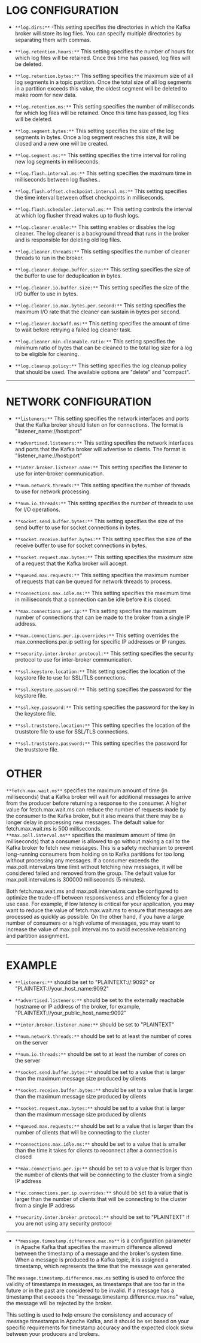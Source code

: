# LOG CONFIGURATION

- `**log.dirs:**` -This setting specifies the directories in which the Kafka broker will store its log files. You can specify multiple directories by separating them with commas.

- `**log.retention.hours:**` This setting specifies the number of hours for which log files will be retained. Once this time has passed, log files will be deleted.

- `**log.retention.bytes:**` This setting specifies the maximum size of all log segments in a topic partition. Once the total size of all log segments in a partition exceeds this value, the oldest segment will be deleted to make room for new data.

- `**log.retention.ms:**` This setting specifies the number of milliseconds for which log files will be retained. Once this time has passed, log files will be deleted.

- `**log.segment.bytes:**` This setting specifies the size of the log segments in bytes. Once a log segment reaches this size, it will be closed and a new one will be created.

- `**log.segment.ms:**` This setting specifies the time interval for rolling new log segments in milliseconds.

- `**log.flush.interval.ms:**` This setting specifies the maximum time in milliseconds between log flushes..

- `**log.flush.offset.checkpoint.interval.ms:**` This setting specifies the time interval between offset checkpoints in milliseconds.

- `**log.flush.scheduler.interval.ms:**` This setting controls the interval at which log flusher thread wakes up to flush logs.

- `**log.cleaner.enable:**` This setting enables or disables the log cleaner. The log cleaner is a background thread that runs in the broker and is responsible for deleting old log files.

- `**log.cleaner.threads:**` This setting specifies the number of cleaner threads to run in the broker.

- `**log.cleaner.dedupe.buffer.size:**` This setting specifies the size of the buffer to use for deduplication in bytes.

- `**log.cleaner.io.buffer.size:**` This setting specifies the size of the I/O buffer to use in bytes.

- `**log.cleaner.io.max.bytes.per.second:**` This setting specifies the maximum I/O rate that the cleaner can sustain in bytes per second.

- `**log.cleaner.backoff.ms:**` This setting specifies the amount of time to wait before retrying a failed log cleaner task.

- `**log.cleaner.min.cleanable.ratio:**` This setting specifies the minimum ratio of bytes that can be cleaned to the total log size for a log to be eligible for cleaning.

- `**log.cleanup.policy:**` This setting specifies the log cleanup policy that should be used. The available options are "delete" and "compact".
---

# NETWORK CONFIGURATION   

- `**listeners:**` This setting specifies the network interfaces and ports that the Kafka broker should listen on for connections. The format is "listener_name://host:port"

- `**advertised.listeners:**` This setting specifies the network interfaces and ports that the Kafka broker will advertise to clients. The format is "listener_name://host:port"

- `**inter.broker.listener.name:**` This setting specifies the listener to use for inter-broker communication.

- `**num.network.threads:**` This setting specifies the number of threads to use for network processing.

- `**num.io.threads:**` This setting specifies the number of threads to use for I/O operations.

- `**socket.send.buffer.bytes:**` This setting specifies the size of the send buffer to use for socket connections in bytes.

- `**socket.receive.buffer.bytes:**` This setting specifies the size of the receive buffer to use for socket connections in bytes.

- `**socket.request.max.bytes:**` This setting specifies the maximum size of a request that the Kafka broker will accept.

- `**queued.max.requests:**` This setting specifies the maximum number of requests that can be queued for network threads to process.

- `**connections.max.idle.ms:**` This setting specifies the maximum time in milliseconds that a connection can be idle before it is closed.

- `**max.connections.per.ip:**` This setting specifies the maximum number of connections that can be made to the broker from a single IP address.

- `**max.connections.per.ip.overrides:**` This setting overrides the max.connections.per.ip setting for specific IP addresses or IP ranges.

- `**security.inter.broker.protocol:**` This setting specifies the security protocol to use for inter-broker communication.

- `**ssl.keystore.location:**` This setting specifies the location of the keystore file to use for SSL/TLS connections.

- `**ssl.keystore.password:**` This setting specifies the password for the keystore file.

- `**ssl.key.password:**` This setting specifies the password for the key in the keystore file.

- `**ssl.truststore.location:**` This setting specifies the location of the truststore file to use for SSL/TLS connections.

- `**ssl.truststore.password:**` This setting specifies the password for the truststore file.

# OTHER

`**fetch.max.wait.ms**` specifies the maximum amount of time (in milliseconds) that a Kafka broker will wait for additional messages to arrive from the producer before returning a response to the consumer. A higher value for fetch.max.wait.ms can reduce the number of requests made by the consumer to the Kafka broker, but it also means that there may be a longer delay in processing new messages. The default value for fetch.max.wait.ms is 500 milliseconds.   
`**max.poll.interval.ms**` specifies the maximum amount of time (in milliseconds) that a consumer is allowed to go without making a call to the Kafka broker to fetch new messages. This is a safety mechanism to prevent long-running consumers from holding on to Kafka partitions for too long without processing any messages. If a consumer exceeds the max.poll.interval.ms time limit without fetching new messages, it will be considered failed and removed from the group. The default value for max.poll.interval.ms is 300000 milliseconds (5 minutes).

Both fetch.max.wait.ms and max.poll.interval.ms can be configured to optimize the trade-off between responsiveness and efficiency for a given use case. For example, if low latency is critical for your application, you may want to reduce the value of fetch.max.wait.ms to ensure that messages are processed as quickly as possible. On the other hand, if you have a large number of consumers or a high volume of messages, you may want to increase the value of max.poll.interval.ms to avoid excessive rebalancing and partition assignment.



---

# EXAMPLE

 
 - `**listeners:**` should be set to "PLAINTEXT://:9092" or "PLAINTEXT://your_host_name:9092"

- `**advertised.listeners:**` should be set to the externally reachable hostname or IP address of the broker, for example, "PLAINTEXT://your_public_host_name:9092"

- `**inter.broker.listener.name:**` should be set to "PLAINTEXT"

- `**num.network.threads:**` should be set to at least the number of cores on the server

- `**num.io.threads:**` should be set to at least the number of cores on the server

- `**socket.send.buffer.bytes:**` should be set to a value that is larger than the maximum message size produced by clients

- `**socket.receive.buffer.bytes:**` should be set to a value that is larger than the maximum message size produced by clients

- `**socket.request.max.bytes:**` should be set to a value that is larger than the maximum message size produced by clients

- `**queued.max.requests:**` should be set to a value that is larger than the number of clients that will be connecting to the cluster

- `**connections.max.idle.ms:**` should be set to a value that is smaller than the time it takes for clients to reconnect after a connection is closed

- `**max.connections.per.ip:**` should be set to a value that is larger than the number of clients that will be connecting to the cluster from a single IP address

- `**ax.connections.per.ip.overrides:**` should be set to a value that is larger than the number of clients that will be connecting to the cluster from a single IP address

- `**security.inter.broker.protocol:**` should be set to "PLAINTEXT" if you are not using any security protocol


---


- `**message.timestamp.difference.max.ms**` is a configuration parameter in Apache Kafka that specifies the maximum difference allowed between the timestamp of a message and the broker's system time. When a message is produced to a Kafka topic, it is assigned a timestamp, which represents the time that the message was generated.

The `message.timestamp.difference.max.ms` setting is used to enforce the validity of timestamps in messages, as timestamps that are too far in the future or in the past are considered to be invalid. If a message has a timestamp that exceeds the "message.timestamp.difference.max.ms" value, the message will be rejected by the broker.

This setting is used to help ensure the consistency and accuracy of message timestamps in Apache Kafka, and it should be set based on your specific requirements for timestamp accuracy and the expected clock skew between your producers and brokers.